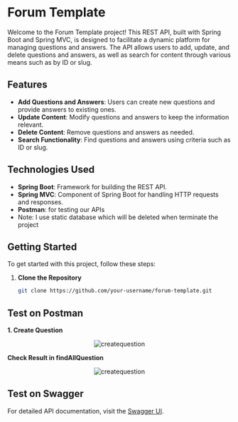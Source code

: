 # Forum Template

Welcome to the Forum Template project! This REST API, built with Spring Boot and Spring MVC, is designed to facilitate a dynamic platform for managing questions and answers. The API allows users to add, update, and delete questions and answers, as well as search for content through various means such as by ID or slug.

## Features

- **Add Questions and Answers**: Users can create new questions and provide answers to existing ones.
- **Update Content**: Modify questions and answers to keep the information relevant.
- **Delete Content**: Remove questions and answers as needed.
- **Search Functionality**: Find questions and answers using criteria such as ID or slug.

## Technologies Used

- **Spring Boot**: Framework for building the REST API.
- **Spring MVC**: Component of Spring Boot for handling HTTP requests and responses.
- **Postman**: for testing our APIs
- Note: I use static database which will be deleted when terminate the project

## Getting Started

To get started with this project, follow these steps:

1. **Clone the Repository**

   ```bash
   git clone https://github.com/your-username/forum-template.git
## Test on Postman
**1. Create Question**
<div align=center>
<img src="src/img/createquestion.png" alt="createquestion"/>
</div>

**Check Result in findAllQuestion**

<div align=center>
<img src="src/img/checkcreatedq.png" alt="createquestion"/>
</div>

## Test on Swagger
For detailed API documentation, visit the [Swagger UI](http://localhost:8080/swagger-ui/index.html).



